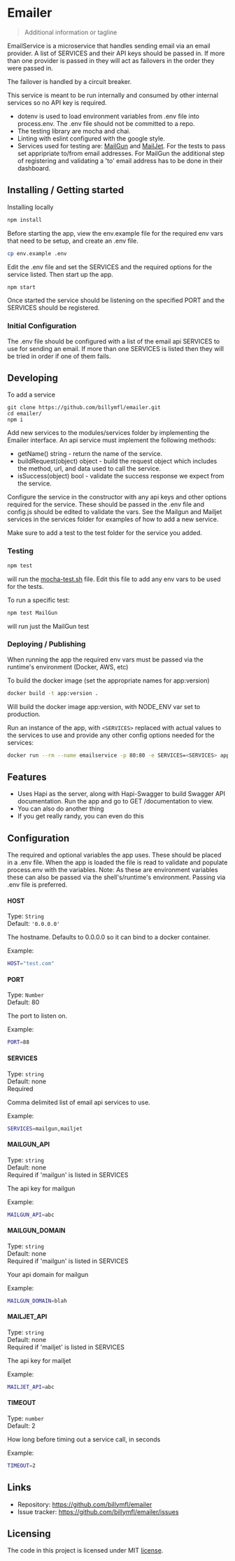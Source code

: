 
# Emailer
> Additional information or tagline

EmailService is a microservice that handles sending email via an email provider. A list of SERVICES and their API keys should be passed in. If more than one provider is passed in they will act as failovers in the order they were passed in. 

The failover is handled by a circuit breaker.

This service is meant to be run internally and consumed by other internal services so no API key is required.

* dotenv is used to load environment variables from .env file into process.env. The .env file should not be committed to a repo.
 *  The testing library are mocha and chai.
 *  Linting with eslint configured with the google style.
 *  Services used for testing are: [MailGun](https://www.mailgun.com) and [MailJet](https://www.mailjet.com). For the tests to pass set appripriate to/from email addresses. For MailGun the additional step of registering and validating a 'to' email address has to be done in their dashboard.
## Installing / Getting started

Installing locally
```bash
npm install
```

Before starting the app, view the env.example file for the required env vars that need to be setup, and create an .env file.

```bash
cp env.example .env
```

Edit the .env file and set the SERVICES and the required options for the service listed. Then start up the app.

```bash
npm start
```

Once started the service should be listening on the specified PORT and the SERVICES should be registered.

### Initial Configuration

The .env file should be configured with a list of the email api SERVICES to use for sending an email. If more than one SERVICES is listed then they will be tried in order if one of them fails.

## Developing

To add a service

```shell
git clone https://github.com/billymfl/emailer.git
cd emailer/
npm i
```

Add new services to the modules/services folder by implementing the Emailer interface. An api service must implement the following methods:
- getName() string - return the name of the service.
- buildRequest(object) object - build the request object which includes the method, url, and data used to call the service.
- isSuccess(object) bool - validate the success response we expect from the service.

Configure the service in the constructor with any api keys and other options required for the service. These should be passed in the .env file and config.js should be edited to validate the vars. See the Mailgun and Mailjet services in the services folder for examples of how to add a new service.

Make sure to add a test to the test folder for the service you added.

### Testing

```bash
npm test
```

will run the [mocha-test.sh](./mocha-test.sh) file. Edit this file to add any env vars to be used for the tests. 

To run a specific test:
```bash
npm test MailGun
```

will run just the MailGun test

### Deploying / Publishing

When running the app the required env vars must be passed via the runtime's environment (Docker, AWS, etc)

To build the docker image (set the appropriate names for app:version)

```bash
docker build -t app:version .
```

Will build the docker image app:version, with NODE_ENV var set to production.

Run an instance of the app, with ```<SERVICES>``` replaced with actual values to the services to use and provide any other config options needed for the services:
```bash
docker run --rm --name emailservice -p 80:80 -e SERVICES=<SERVICES> app:version
```

## Features

* Uses Hapi as the server, along with Hapi-Swagger to build Swagger API documentation. Run the app and go to GET /documentation to view.
* You can also do another thing
* If you get really randy, you can even do this

## Configuration

The required and optional variables the app uses. These should be placed in a .env file. When the app is loaded the file is read to validate and populate process.env with the variables. Note: As these are environment variables these can also be passed via the shell's/runtime's environment. Passing via .env file is preferred.

#### HOST
Type: `String`  
Default: `'0.0.0.0'`

The hostname. Defaults to 0.0.0.0 so it can bind to a docker container.

Example:
```bash
HOST="test.com"
```

#### PORT
Type: `Number`  
Default: 80

The port to listen on.

Example:
```bash
PORT=88
```

#### SERVICES
Type: `string`  
Default: none  
Required

Comma delimited list of email api services to use.

Example:
```bash
SERVICES=mailgun,mailjet
```

#### MAILGUN_API
Type: `string`  
Default: none  
Required if 'mailgun' is listed in SERVICES

The api key for mailgun

Example:
```bash
MAILGUN_API=abc
```

#### MAILGUN_DOMAIN
Type: `string`  
Default: none  
Required if 'mailgun' is listed in SERVICES

Your api domain for mailgun

Example:
```bash
MAILGUN_DOMAIN=blah
```

#### MAILJET_API
Type: `string`  
Default: none  
Required if 'mailjet' is listed in SERVICES

The api key for mailjet

Example:
```bash
MAILJET_API=abc
```

#### TIMEOUT
Type: `number`  
Default: 2

How long before timing out a service call, in seconds

Example:
```bash
TIMEOUT=2
```

## Links

- Repository: https://github.com/billymfl/emailer
- Issue tracker: https://github.com/billymfl/emailer/issues

## Licensing

The code in this project is licensed under MIT [license](LICENSE).

